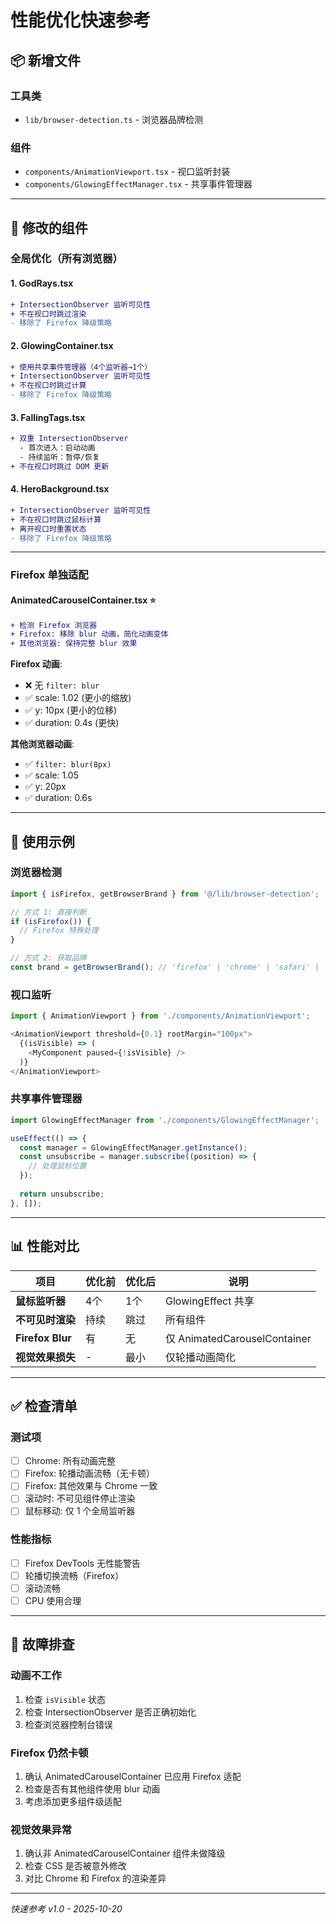 # 性能优化快速参考

## 📦 新增文件

### 工具类
- `lib/browser-detection.ts` - 浏览器品牌检测

### 组件
- `components/AnimationViewport.tsx` - 视口监听封装
- `components/GlowingEffectManager.tsx` - 共享事件管理器

---

## 🔧 修改的组件

### 全局优化（所有浏览器）

#### 1. GodRays.tsx
```diff
+ IntersectionObserver 监听可见性
+ 不在视口时跳过渲染
- 移除了 Firefox 降级策略
```

#### 2. GlowingContainer.tsx
```diff
+ 使用共享事件管理器（4个监听器→1个）
+ IntersectionObserver 监听可见性
+ 不在视口时跳过计算
- 移除了 Firefox 降级策略
```

#### 3. FallingTags.tsx
```diff
+ 双重 IntersectionObserver
  - 首次进入：启动动画
  - 持续监听：暂停/恢复
+ 不在视口时跳过 DOM 更新
```

#### 4. HeroBackground.tsx
```diff
+ IntersectionObserver 监听可见性
+ 不在视口时跳过鼠标计算
+ 离开视口时重置状态
- 移除了 Firefox 降级策略
```

---

### Firefox 单独适配

#### AnimatedCarouselContainer.tsx ⭐
```diff
+ 检测 Firefox 浏览器
+ Firefox: 移除 blur 动画，简化动画变体
+ 其他浏览器: 保持完整 blur 效果
```

**Firefox 动画**:
- ❌ 无 `filter: blur`
- ✅ scale: 1.02 (更小的缩放)
- ✅ y: 10px (更小的位移)
- ✅ duration: 0.4s (更快)

**其他浏览器动画**:
- ✅ `filter: blur(8px)`
- ✅ scale: 1.05
- ✅ y: 20px
- ✅ duration: 0.6s

---

## 🎯 使用示例

### 浏览器检测
```typescript
import { isFirefox, getBrowserBrand } from '@/lib/browser-detection';

// 方式 1: 直接判断
if (isFirefox()) {
  // Firefox 特殊处理
}

// 方式 2: 获取品牌
const brand = getBrowserBrand(); // 'firefox' | 'chrome' | 'safari' | 'unknown'
```

### 视口监听
```typescript
import { AnimationViewport } from './components/AnimationViewport';

<AnimationViewport threshold={0.1} rootMargin="100px">
  {(isVisible) => (
    <MyComponent paused={!isVisible} />
  )}
</AnimationViewport>
```

### 共享事件管理器
```typescript
import GlowingEffectManager from './components/GlowingEffectManager';

useEffect(() => {
  const manager = GlowingEffectManager.getInstance();
  const unsubscribe = manager.subscribe((position) => {
    // 处理鼠标位置
  });
  
  return unsubscribe;
}, []);
```

---

## 📊 性能对比

| 项目 | 优化前 | 优化后 | 说明 |
|------|--------|--------|------|
| **鼠标监听器** | 4个 | 1个 | GlowingEffect 共享 |
| **不可见时渲染** | 持续 | 跳过 | 所有组件 |
| **Firefox Blur** | 有 | 无 | 仅 AnimatedCarouselContainer |
| **视觉效果损失** | - | 最小 | 仅轮播动画简化 |

---

## ✅ 检查清单

### 测试项
- [ ] Chrome: 所有动画完整
- [ ] Firefox: 轮播动画流畅（无卡顿）
- [ ] Firefox: 其他效果与 Chrome 一致
- [ ] 滚动时: 不可见组件停止渲染
- [ ] 鼠标移动: 仅 1 个全局监听器

### 性能指标
- [ ] Firefox DevTools 无性能警告
- [ ] 轮播切换流畅（Firefox）
- [ ] 滚动流畅
- [ ] CPU 使用合理

---

## 🐛 故障排查

### 动画不工作
1. 检查 `isVisible` 状态
2. 检查 IntersectionObserver 是否正确初始化
3. 检查浏览器控制台错误

### Firefox 仍然卡顿
1. 确认 AnimatedCarouselContainer 已应用 Firefox 适配
2. 检查是否有其他组件使用 blur 动画
3. 考虑添加更多组件级适配

### 视觉效果异常
1. 确认非 AnimatedCarouselContainer 组件未做降级
2. 检查 CSS 是否被意外修改
3. 对比 Chrome 和 Firefox 的渲染差异

---

*快速参考 v1.0 - 2025-10-20*
